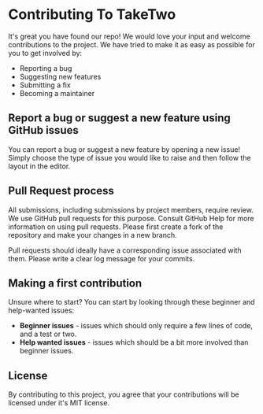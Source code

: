 # Contributing To TakeTwo

It's great you have found our repo! We would love your input and welcome contributions to the project. We have tried to make it as easy as possible for you to get involved by:

- Reporting a bug
- Suggesting new features
- Submitting a fix
- Becoming a maintainer

## Report a bug or suggest a new feature using GitHub issues

You can report a bug or suggest a new feature by opening a new issue! Simply choose the type of issue you would like to raise and then follow the layout in the editor. 

## Pull Request process

All submissions, including submissions by project members, require review. We use GitHub pull requests for this purpose. Consult GitHub Help for more information on using pull requests. Please first create a fork of the repository and make your changes in a new branch. 

Pull requests should ideally have a corresponding issue associated with them. Please write a clear log message for your commits. 

## Making a first contribution

Unsure where to start? You can start by looking through these beginner and help-wanted issues:

- **Beginner issues** - issues which should only require a few lines of code, and a test or two.
- **Help wanted issues** - issues which should be a bit more involved than beginner issues.


## License

By contributing to this project, you agree that your contributions will be licensed under it's MIT license. 
